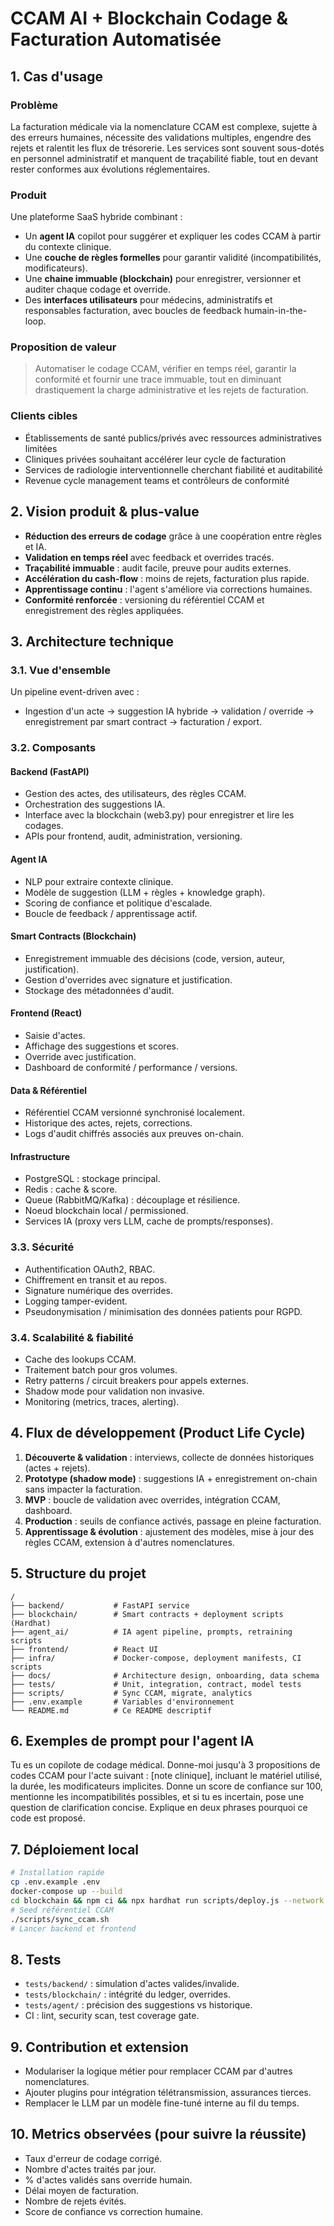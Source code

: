 # CCAM AI + Blockchain Codage & Facturation Automatisée

## 1. Cas d'usage

### Problème
La facturation médicale via la nomenclature CCAM est complexe, sujette à des erreurs humaines, nécessite des validations multiples, engendre des rejets et ralentit les flux de trésorerie. Les services sont souvent sous-dotés en personnel administratif et manquent de traçabilité fiable, tout en devant rester conformes aux évolutions réglementaires.

### Produit
Une plateforme SaaS hybride combinant :
- Un **agent IA** copilot pour suggérer et expliquer les codes CCAM à partir du contexte clinique.
- Une **couche de règles formelles** pour garantir validité (incompatibilités, modificateurs).
- Une **chaine immuable (blockchain)** pour enregistrer, versionner et auditer chaque codage et override.
- Des **interfaces utilisateurs** pour médecins, administratifs et responsables facturation, avec boucles de feedback humain-in-the-loop.

### Proposition de valeur
> Automatiser le codage CCAM, vérifier en temps réel, garantir la conformité et fournir une trace immuable, tout en diminuant drastiquement la charge administrative et les rejets de facturation.

### Clients cibles
- Établissements de santé publics/privés avec ressources administratives limitées  
- Cliniques privées souhaitant accélérer leur cycle de facturation  
- Services de radiologie interventionnelle cherchant fiabilité et auditabilité  
- Revenue cycle management teams et contrôleurs de conformité  

## 2. Vision produit & plus-value

- **Réduction des erreurs de codage** grâce à une coopération entre règles et IA.  
- **Validation en temps réel** avec feedback et overrides tracés.  
- **Traçabilité immuable** : audit facile, preuve pour audits externes.  
- **Accélération du cash-flow** : moins de rejets, facturation plus rapide.  
- **Apprentissage continu** : l'agent s'améliore via corrections humaines.  
- **Conformité renforcée** : versioning du référentiel CCAM et enregistrement des règles appliquées.

## 3. Architecture technique

### 3.1. Vue d'ensemble
Un pipeline event-driven avec :  
- Ingestion d'un acte → suggestion IA hybride → validation / override → enregistrement par smart contract → facturation / export.

### 3.2. Composants

#### Backend (FastAPI)
- Gestion des actes, des utilisateurs, des règles CCAM.  
- Orchestration des suggestions IA.  
- Interface avec la blockchain (web3.py) pour enregistrer et lire les codages.  
- APIs pour frontend, audit, administration, versioning.  

#### Agent IA
- NLP pour extraire contexte clinique.  
- Modèle de suggestion (LLM + règles + knowledge graph).  
- Scoring de confiance et politique d'escalade.  
- Boucle de feedback / apprentissage actif.  

#### Smart Contracts (Blockchain)
- Enregistrement immuable des décisions (code, version, auteur, justification).  
- Gestion d'overrides avec signature et justification.  
- Stockage des métadonnées d'audit.  

#### Frontend (React)
- Saisie d'actes.  
- Affichage des suggestions et scores.  
- Override avec justification.  
- Dashboard de conformité / performance / versions.  

#### Data & Référentiel
- Référentiel CCAM versionné synchronisé localement.  
- Historique des actes, rejets, corrections.  
- Logs d'audit chiffrés associés aux preuves on-chain.

#### Infrastructure
- PostgreSQL : stockage principal.  
- Redis : cache & score.  
- Queue (RabbitMQ/Kafka) : découplage et résilience.  
- Noeud blockchain local / permissioned.  
- Services IA (proxy vers LLM, cache de prompts/responses).  

### 3.3. Sécurité
- Authentification OAuth2, RBAC.  
- Chiffrement en transit et au repos.  
- Signature numérique des overrides.  
- Logging tamper-evident.  
- Pseudonymisation / minimisation des données patients pour RGPD.  

### 3.4. Scalabilité & fiabilité
- Cache des lookups CCAM.  
- Traitement batch pour gros volumes.  
- Retry patterns / circuit breakers pour appels externes.  
- Shadow mode pour validation non invasive.  
- Monitoring (metrics, traces, alerting).

## 4. Flux de développement (Product Life Cycle)

1. **Découverte & validation** : interviews, collecte de données historiques (actes + rejets).  
2. **Prototype (shadow mode)** : suggestions IA + enregistrement on-chain sans impacter la facturation.  
3. **MVP** : boucle de validation avec overrides, intégration CCAM, dashboard.  
4. **Production** : seuils de confiance activés, passage en pleine facturation.  
5. **Apprentissage & évolution** : ajustement des modèles, mise à jour des règles CCAM, extension à d'autres nomenclatures.  

## 5. Structure du projet

```
/
├── backend/           # FastAPI service
├── blockchain/        # Smart contracts + deployment scripts (Hardhat)
├── agent_ai/          # IA agent pipeline, prompts, retraining scripts
├── frontend/          # React UI
├── infra/             # Docker-compose, deployment manifests, CI scripts
├── docs/              # Architecture design, onboarding, data schema
├── tests/             # Unit, integration, contract, model tests
├── scripts/           # Sync CCAM, migrate, analytics
├── .env.example       # Variables d'environnement
└── README.md          # Ce README descriptif
```

## 6. Exemples de prompt pour l'agent IA

Tu es un copilote de codage médical. Donne-moi jusqu'à 3 propositions de codes CCAM pour l'acte suivant : [note clinique], incluant le matériel utilisé, la durée, les modificateurs implicites. Donne un score de confiance sur 100, mentionne les incompatibilités possibles, et si tu es incertain, pose une question de clarification concise. Explique en deux phrases pourquoi ce code est proposé.

## 7. Déploiement local

```bash
# Installation rapide
cp .env.example .env
docker-compose up --build
cd blockchain && npm ci && npx hardhat run scripts/deploy.js --network local
# Seed référentiel CCAM
./scripts/sync_ccam.sh
# Lancer backend et frontend
```

## 8. Tests

- `tests/backend/` : simulation d'actes valides/invalide.  
- `tests/blockchain/` : intégrité du ledger, overrides.  
- `tests/agent/` : précision des suggestions vs historique.  
- CI : lint, security scan, test coverage gate.

## 9. Contribution et extension

- Modulariser la logique métier pour remplacer CCAM par d'autres nomenclatures.  
- Ajouter plugins pour intégration télétransmission, assurances tierces.  
- Remplacer le LLM par un modèle fine-tuné interne au fil du temps.

## 10. Metrics observées (pour suivre la réussite)

- Taux d'erreur de codage corrigé.
- Nombre d'actes traités par jour.
- % d'actes validés sans override humain.
- Délai moyen de facturation.
- Nombre de rejets évités.
- Score de confiance vs correction humaine.
